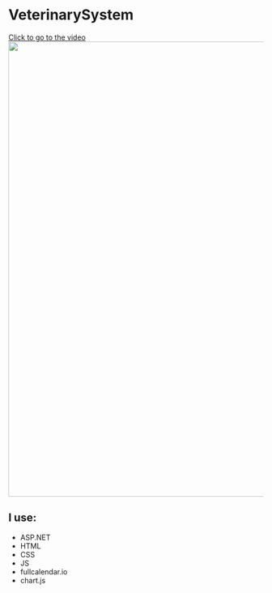 # VeterinarySystem
<a href="https://youtu.be/_8c6GhvSoAE">Click to go to the video</a> <br>
<img src="https://github.com/trzcinska-magdalena/VeterinarySystem/assets/109164652/ef3124d3-901c-4dd7-ad36-a4347b00d9d9" width="900">

## I use:
  - ASP.NET
  - HTML
  - CSS
  - JS
  - fullcalendar.io
  -  chart.js
